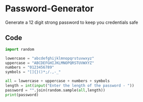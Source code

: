 # Password-Generator
Generate a 12 digit strong password to keep you credentials safe
## Code

```py
import random

lowercase = "abcdefghijklmnopqrstuvwxyz"
uppercase = "ABCDEFGHIJKLMNOPQRSTUVWXYZ"
numbers = "0123456789"
symbols = "[]{}()*;/.,-_"

all = lowercase + uppercase + numbers + symbols
length = int(input("Enter the length of the password - "))
password = "".join(random.sample(all,length))
print(password)
